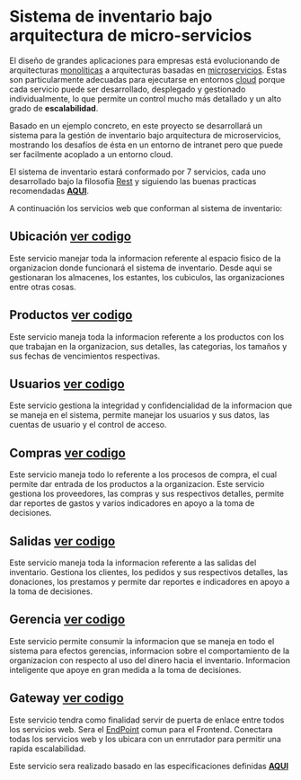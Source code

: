 # Sistema de inventario bajo arquitectura de micro-servicios

El diseño de grandes aplicaciones para empresas está evolucionando de arquitecturas [monolíticas](https://tallerbd.wikispaces.com/Arquitectura+Monol%C3%ADtica.)  a  arquitecturas  basadas  en  [microservicios](https://es.wikipedia.org/wiki/Arquitectura_de_microservicios).  Estas  son  particularmente adecuadas  para  ejecutarse  en  entornos [cloud](https://es.wikipedia.org/wiki/Computación_en_la_nube)  porque  cada  servicio  puede  ser desarrollado,  desplegado  y  gestionado  individualmente,  lo  que  permite  un  control mucho más detallado y un alto grado de **escalabilidad**.
 
Basado en un ejemplo concreto, en este proyecto se desarrollará un sistema para la gestión de inventario bajo arquitectura de microservicios, mostrando los desafíos de ésta en un entorno de intranet pero que puede ser facilmente acoplado a un entorno cloud.

El sistema de inventario estará conformado por 7 servicios, cada uno desarrollado bajo la filosofia [Rest](https://es.wikipedia.org/wiki/Transferencia_de_Estado_Representacional) y siguiendo las buenas practicas recomendadas [**AQUI**](https://elbauldelprogramador.com/buenas-practicas-para-el-diseno-de-una-api-restful-pragmatica/).

A continuación los servicios web que conforman al sistema de inventario:

## Ubicación [ver codigo](https://github.com/carloscercado/microservicios/tree/master/servicio-ubicacion)

Este servicio manejar toda la informacion referente al espacio fisico de la organizacion donde funcionará el sistema de inventario. Desde aqui se gestionaran los almacenes, los estantes, los cubiculos, las organizaciones entre otras cosas.

## Productos [ver codigo](https://github.com/carloscercado/microservicios/tree/master/servicio-productos)

Este servicio maneja toda la informacion referente a los productos con los que trabajan en la organizacion, sus detalles, las categorias, los tamaños y sus fechas de vencimientos respectivas.

## Usuarios [ver codigo](#)

Este servicio gestiona la integridad y confidencialidad de la informacion que se maneja en el sistema, permite manejar los usuarios y sus datos, las cuentas de usuario y el control de acceso.

## Compras [ver codigo](#)

Este servicio maneja todo lo referente a los procesos de compra, el cual permite dar entrada de los productos a la organizacion. Este servicio gestiona los proveedores, las compras y sus respectivos detalles, permite dar reportes de gastos y varios indicadores en apoyo a la toma de decisiones.

## Salidas [ver codigo](#)

Este servicio maneja toda la informacion referente a las salidas del inventario. Gestiona los clientes, los pedidos y sus respectivos detalles, las donaciones, los prestamos y permite dar reportes e indicadores en apoyo a la toma de decisiones.

## Gerencia [ver codigo](#)

Este servicio permite consumir la informacion que se maneja en todo el sistema para efectos gerencias, informacion sobre el comportamiento de la organizacion con respecto al uso del dinero hacia el inventario. Informacion inteligente que apoye en gran medida a la toma de decisiones.

## Gateway [ver codigo](#)

 Este servicio tendra como finalidad servir de puerta de enlace entre todos los servicios web. Sera el [EndPoint](https://en.wikipedia.org/wiki/Endpoint_interface) comun para el Frontend. Conectara todas los servicios web y los ubicara con un enrrutador para permitir una rapida escalabilidad.

 Este servicio sera realizado basado en las especificaciones definidas [**AQUI**](http://microservices.io/patterns/apigateway.html)


